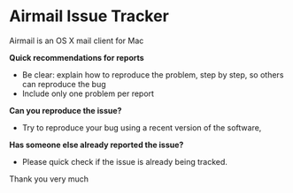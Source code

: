 Airmail Issue Tracker
======================
Airmail is an OS X mail client for Mac

**Quick recommendations for reports**
-	Be clear: explain how to reproduce the problem, step by step, so others can reproduce the bug
-	Include only one problem per report

**Can you reproduce the issue?**
- Try to reproduce your bug using a recent version of the software, 

**Has someone else already reported the issue?**
- Please quick check if the issue is already being tracked.
 
Thank you very much

 
